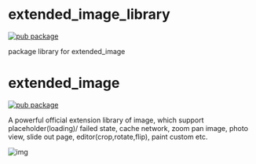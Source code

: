 # extended_image_library

[![pub package](https://img.shields.io/pub/v/extended_image_library.svg)](https://pub.dartlang.org/packages/extended_image_library)

package library for extended_image

# extended_image

[![pub package](https://img.shields.io/pub/v/extended_image.svg)](https://pub.dartlang.org/packages/extended_image)

A powerful official extension library of image, which support placeholder(loading)/ failed state, cache network, zoom pan image, photo view, slide out page, editor(crop,rotate,flip), paint custom etc.

![img](https://github.com/fluttercandies/Flutter_Candies/blob/master/gif/extended_image/editor.gif)

